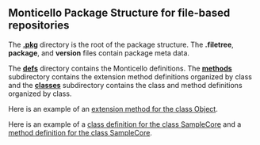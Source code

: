 ## Monticello Package Structure for file-based repositories

The [**.pkg**][7] directory is the root of the package structure. The **.filetree**, **package**, and **version** files contain package meta data.

The [**defs**][6] directory contains the Monticello definitions. The [**methods**][4] 
subdirectory contains the extension method definitions organized by class
and the [**classes**][3] subdirectory contains the class and method definitions organized by class.

Here is an example of an [extension method for the class Object][5].

Here is an example of a [class definition for the class SampleCore][1] and a [method
definition for the class SampleCore][2].

[1]: https://github.com/dalehenrich/sample/blob/master/src/Sample-Core.pkg/defs/classes/SampleCore.class/instance-side/SampleCore.st
[2]: https://github.com/dalehenrich/sample/blob/master/src/Sample-Core.pkg/defs/classes/SampleCore.class/instance-side/authorName.st
[3]: https://github.com/dalehenrich/sample/tree/master/src/Sample-Core.pkg/defs/classes

[4]: https://github.com/dalehenrich/sample/tree/master/src/Sample-Core.pkg/defs/methods
[5]: https://github.com/dalehenrich/sample/blob/master/src/Sample-Core.pkg/defs/methods/Object.class/instance-side/isSample.st

[6]: https://github.com/dalehenrich/sample/tree/master/src/Sample-Core.pkg/defs

[7]: https://github.com/dalehenrich/sample/tree/master/src/Sample-Core.pkg
